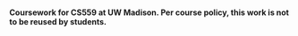 #### Coursework for CS559 at UW Madison. Per course policy, this work is not to be reused by students.
